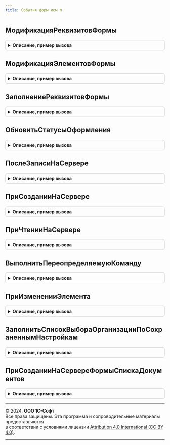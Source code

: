 ```yaml
---
title: События форм исм п
---
```



## МодификацияРеквизитовФормы
<details style="margin: 1em 0; padding: 0.5em; border: 1px solid #ccc; border-radius: 6px;">

<summary style="font-weight: bold; cursor: pointer;">Описание, пример вызова</summary>

```bsl

Процедура МодификацияРеквизитовФормы(Форма, ПараметрыИнтеграции, ДобавляемыеРеквизиты) Экспорт
```

Пример вызова
```bsl
СобытияФормИСМП.МодификацияРеквизитовФормы(Форма, ПараметрыИнтеграции, ДобавляемыеРеквизиты) 
```
</details>

## МодификацияЭлементовФормы
<details style="margin: 1em 0; padding: 0.5em; border: 1px solid #ccc; border-radius: 6px;">

<summary style="font-weight: bold; cursor: pointer;">Описание, пример вызова</summary>

```bsl

Процедура МодификацияЭлементовФормы(Форма) Экспорт
```

Пример вызова
```bsl
СобытияФормИСМП.МодификацияЭлементовФормы(Форма) 
```
</details>

## ЗаполнениеРеквизитовФормы
<details style="margin: 1em 0; padding: 0.5em; border: 1px solid #ccc; border-radius: 6px;">

<summary style="font-weight: bold; cursor: pointer;">Описание, пример вызова</summary>

```bsl

Процедура ЗаполнениеРеквизитовФормы(Форма) Экспорт
```

Пример вызова
```bsl
СобытияФормИСМП.ЗаполнениеРеквизитовФормы(Форма) 
```
</details>

## ОбновитьСтатусыОформления
<details style="margin: 1em 0; padding: 0.5em; border: 1px solid #ccc; border-radius: 6px;">

<summary style="font-weight: bold; cursor: pointer;">Описание, пример вызова</summary>

```bsl

Процедура ОбновитьСтатусыОформления(Ссылка, ПараметрыИнтеграцииГосИС, РеквизитыФормыСтатусовОформления) Экспорт
```

Пример вызова
```bsl
СобытияФормИСМП.ОбновитьСтатусыОформления(Ссылка, ПараметрыИнтеграцииГосИС, РеквизитыФормыСтатусовОформления) 
```
</details>

## ПослеЗаписиНаСервере
<details style="margin: 1em 0; padding: 0.5em; border: 1px solid #ccc; border-radius: 6px;">

<summary style="font-weight: bold; cursor: pointer;">Описание, пример вызова</summary>

```bsl

Процедура ПослеЗаписиНаСервере(Форма) Экспорт
```

Пример вызова
```bsl
СобытияФормИСМП.ПослеЗаписиНаСервере(Форма) 
```
</details>

## ПриСозданииНаСервере
<details style="margin: 1em 0; padding: 0.5em; border: 1px solid #ccc; border-radius: 6px;">

<summary style="font-weight: bold; cursor: pointer;">Описание, пример вызова</summary>

```bsl

Процедура ПриСозданииНаСервере(Форма, Отказ, СтандартнаяОбработка) Экспорт
```

Пример вызова
```bsl
СобытияФормИСМП.ПриСозданииНаСервере(Форма, Отказ, СтандартнаяОбработка) 
```
</details>

## ПриЧтенииНаСервере
<details style="margin: 1em 0; padding: 0.5em; border: 1px solid #ccc; border-radius: 6px;">

<summary style="font-weight: bold; cursor: pointer;">Описание, пример вызова</summary>

```bsl

Процедура ПриЧтенииНаСервере(Форма, ТекущийОбъект) Экспорт
```

Пример вызова
```bsl
СобытияФормИСМП.ПриЧтенииНаСервере(Форма, ТекущийОбъект) 
```
</details>

## ВыполнитьПереопределяемуюКоманду
<details style="margin: 1em 0; padding: 0.5em; border: 1px solid #ccc; border-radius: 6px;">

<summary style="font-weight: bold; cursor: pointer;">Описание, пример вызова</summary>

```bsl

// Обработчик команды формы, требующей контекстного вызова сервера.
//
// Параметры:
//   Форма - ФормаКлиентскогоПриложения - форма, из которой выполняется команда.
//   ПараметрыВызова - Структура - параметры вызова.
//   Источник - ТаблицаФормы, ДанныеФормыСтруктура - объект или список формы с полем "Ссылка".
//   Результат - Структура - результат выполнения команды.
//
Процедура ВыполнитьПереопределяемуюКоманду(Знач Форма, Знач ПараметрыВызова, Знач Источник, Результат) Экспорт
```

Пример вызова
```bsl
СобытияФормИСМП.ВыполнитьПереопределяемуюКоманду(Форма, ПараметрыВызова, Источник, Результат) 
```
</details>

## ПриИзмененииЭлемента
<details style="margin: 1em 0; padding: 0.5em; border: 1px solid #ccc; border-radius: 6px;">

<summary style="font-weight: bold; cursor: pointer;">Описание, пример вызова</summary>

```bsl

// Серверная переопределяемая процедура, вызываемая из обработчика события элемента.
//
// Параметры:
//   Форма                   - ФормаКлиентскогоПриложения - форма, из которой происходит вызов процедуры.
//   Элемент                 - Строка           - имя элемента-источника события "При изменении"
//   ДополнительныеПараметры - Структура        - значения дополнительных параметров влияющих на обработку.
//
Процедура ПриИзмененииЭлемента(Форма, Элемент, ДополнительныеПараметры) Экспорт
```

Пример вызова
```bsl
СобытияФормИСМП.ПриИзмененииЭлемента(Форма, Элемент, ДополнительныеПараметры) 
```
</details>

## ЗаполнитьСписокВыбораОрганизацииПоСохраненнымНастройкам
<details style="margin: 1em 0; padding: 0.5em; border: 1px solid #ccc; border-radius: 6px;">

<summary style="font-weight: bold; cursor: pointer;">Описание, пример вызова</summary>

```bsl

Процедура ЗаполнитьСписокВыбораОрганизацииПоСохраненнымНастройкам(Форма, Знач ЗначениеПрефиксы = Неопределено) Экспорт
```

Пример вызова
```bsl
СобытияФормИСМП.ЗаполнитьСписокВыбораОрганизацииПоСохраненнымНастройкам(Форма, ЗначениеПрефиксы);
```
</details>

## ПриСозданииНаСервереФормыСпискаДокументов
<details style="margin: 1em 0; padding: 0.5em; border: 1px solid #ccc; border-radius: 6px;">

<summary style="font-weight: bold; cursor: pointer;">Описание, пример вызова</summary>

```bsl

// Дорабатывает форму списка документов:
//   * Добавляет необходимые отборы
//   * Скрывает списки к оформлению при необходимости.
//
// Параметры:
//   Форма     - ФормаКлиентскогоПриложения - форма списка документов ИСМП.
//   Настройки - Структура        - (См. ИнтеграцияИС.НастройкиФормыСпискаДокументов).
//             - Неопределено     - будут использованы значения по умолчанию описанные здесь.
//
Процедура ПриСозданииНаСервереФормыСпискаДокументов(Форма, Настройки = Неопределено) Экспорт
```

Пример вызова
```bsl
СобытияФормИСМП.ПриСозданииНаСервереФормыСпискаДокументов(Форма, Настройки);
```
</details>

---

© 2024, **ООО 1С-Софт**  
Все права защищены. Эта программа и сопроводительные материалы предоставляются  
в соответствии с условиями лицензии [Attribution 4.0 International (CC BY 4.0)](https://creativecommons.org/licenses/by/4.0/legalcode).

---
